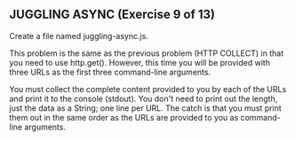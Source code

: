 ## JUGGLING ASYNC (Exercise 9 of 13)

Create a file named juggling-async.js.

This problem is the same as the previous problem
(HTTP COLLECT) in that you need to use
http.get(). However, this time you will be
provided with three URLs as the first three
command-line arguments.

You must collect the complete content provided to
you by each of the URLs and print it to the
console (stdout). You don't need to print out the
length, just the data as a String; one line per
URL. The catch is that you must print them out in
the same order as the URLs are provided to you as
command-line arguments.
